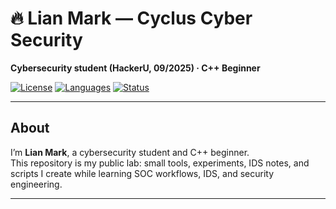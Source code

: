 # 🔥 Lian Mark — Cyclus Cyber Security  
**Cybersecurity student (HackerU, 09/2025) · C++ Beginner**

[![License](https://img.shields.io/badge/license-MIT-blue.svg)](LICENSE)
[![Languages](https://img.shields.io/badge/C++-%3E%20Python-orange.svg)](#)
[![Status](https://img.shields.io/badge/status-active-success.svg)](#)

---

## About
I’m **Lian Mark**, a cybersecurity student and C++ beginner.  
This repository is my public lab: small tools, experiments, IDS notes, and scripts I create while learning SOC workflows, IDS, and security engineering.

---


